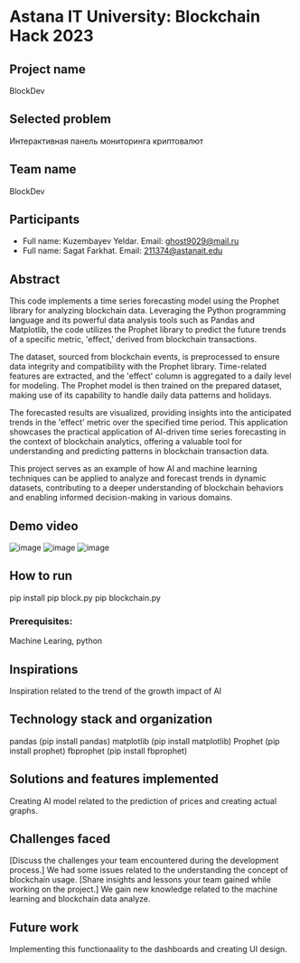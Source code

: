 # Astana IT University: Blockchain Hack 2023 

## Project name

BlockDev

## Selected problem

Интерактивная панель мониторинга криптовалют

## Team name

BlockDev

## Participants

* Full name: Kuzembayev Yeldar. Email: ghost9029@mail.ru
* Full name: Sagat Farkhat. Email: 211374@astanait.edu


## Abstract

This code implements a time series forecasting model using the Prophet library for analyzing blockchain data. Leveraging the Python programming language and its powerful data analysis tools such as Pandas and Matplotlib, the code utilizes the Prophet library to predict the future trends of a specific metric, 'effect,' derived from blockchain transactions.

The dataset, sourced from blockchain events, is preprocessed to ensure data integrity and compatibility with the Prophet library. Time-related features are extracted, and the 'effect' column is aggregated to a daily level for modeling. The Prophet model is then trained on the prepared dataset, making use of its capability to handle daily data patterns and holidays.

The forecasted results are visualized, providing insights into the anticipated trends in the 'effect' metric over the specified time period. This application showcases the practical application of AI-driven time series forecasting in the context of blockchain analytics, offering a valuable tool for understanding and predicting patterns in blockchain transaction data.

This project serves as an example of how AI and machine learning techniques can be applied to analyze and forecast trends in dynamic datasets, contributing to a deeper understanding of blockchain behaviors and enabling informed decision-making in various domains.
## Demo video

![image](https://github.com/1Harm/BlockDev/assets/71336525/2efa2f8b-c04c-4386-aec0-49943417dfc0)
![image](https://github.com/1Harm/BlockDev/assets/71336525/13370cb1-a78f-4eb2-83e5-63906cdee386)
![image](https://github.com/1Harm/BlockDev/assets/71336525/a7f3b0ca-a9e3-4e18-a8b0-cac3c189f174)

## How to run
pip install
pip block.py
pip blockchain.py

### Prerequisites:

Machine Learing, python


## Inspirations

Inspiration related to the trend of the growth impact of AI
## Technology stack and organization

pandas (pip install pandas)
matplotlib (pip install matplotlib)
Prophet (pip install prophet)
fbprophet (pip install fbprophet)
## Solutions and features implemented

Creating AI model related to the prediction of prices and creating actual graphs.
## Challenges faced

[Discuss the challenges your team encountered during the development process.]
We had some issues related to the understanding the concept of blockchain usage.
[Share insights and lessons your team gained while working on the project.]
We gain new knowledge related to the machine learning and blockchain data analyze.

## Future work

Implementing this functionaality to the dashboards and creating UI design.

